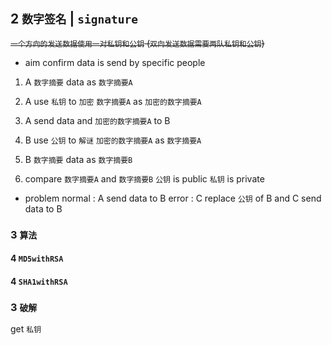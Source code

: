## 2 `数字签名` | `signature` 
~~`一个方向的发送数据使用一对私钥和公钥` (`双向发送数据需要两队私钥和公钥`)~~

* aim
confirm data is send by specific people

1. A `数字摘要` data as `数字摘要A` 
2. A use `私钥` to `加密` `数字摘要A` as `加密的数字摘要A` 

3. A send data and `加密的数字摘要A` to B

4. B use `公钥` to `解谜` `加密的数字摘要A` as `数字摘要A` 
5. B `数字摘要` data as `数字摘要B` 
6. compare `数字摘要A` and `数字摘要B` 
`公钥` is public
`私钥` is private

* problem
normal : A send data to B
error : C replace `公钥` of B and C send data to B



### 3  `算法` 
#### 4   `MD5withRSA` 

#### 4   `SHA1withRSA` 



### 3  `破解` 
get `私钥` 
